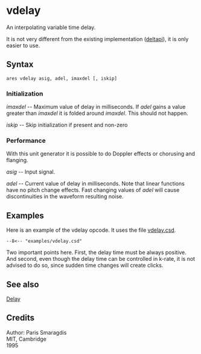 <!--
id:vdelay
category:Signal Modifiers:Delay
-->
# vdelay
An interpolating variable time delay.

It is not very different from the existing implementation ([deltapi](../../opcodes/deltapi)), it is only easier to use.

## Syntax
``` csound-orc
ares vdelay asig, adel, imaxdel [, iskip]
```

### Initialization

_imaxdel_ -- Maximum value of delay in milliseconds. If _adel_ gains a value greater than _imaxdel_ it is folded around _imaxdel_. This should not happen.

_iskip_ -- Skip initialization if present and non-zero

### Performance

With this unit generator it is possible to do Doppler effects or chorusing and flanging.

_asig_ -- Input signal.

_adel_ -- Current value of delay in milliseconds. Note that linear functions have no pitch change effects. Fast changing values of _adel_ will cause discontinuities in the waveform resulting noise.

## Examples

Here is an example of the vdelay opcode. It uses the file [vdelay.csd](../../examples/vdelay.csd).

``` csound-csd title="Example of the vdelay opcode." linenums="1"
--8<-- "examples/vdelay.csd"
```

Two important points here. First, the delay time must be always positive. And second, even though the delay time can be controlled in k-rate, it is not advised to do so, since sudden time changes will create clicks.

## See also

[Delay](../../sigmod/delayops)

## Credits

Author: Paris Smaragdis<br>
MIT, Cambridge<br>
1995<br>
